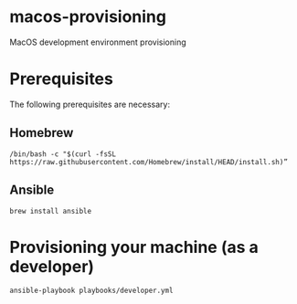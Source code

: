 # macos-provisioning
MacOS development environment provisioning

# Prerequisites
The following prerequisites are necessary:

## Homebrew
```
/bin/bash -c "$(curl -fsSL https://raw.githubusercontent.com/Homebrew/install/HEAD/install.sh)”
```

## Ansible
```
brew install ansible
```

# Provisioning your machine (as a developer)
```
ansible-playbook playbooks/developer.yml
```